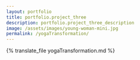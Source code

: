 ```yaml
---
layout: portfolio
title: portfolio.project_three
description: portfolio.project_three_description
image: /assets/images/young-woman-mini.jpg
permalink: /yogaTransformation/
---
```

{% translate_file yogaTransformation.md %}
